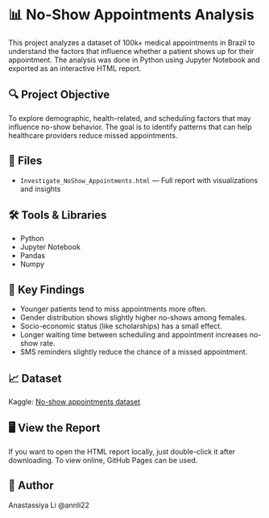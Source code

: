 
# 📊 No-Show Appointments Analysis

This project analyzes a dataset of 100k+ medical appointments in Brazil to understand the factors that influence whether a patient shows up for their appointment. The analysis was done in Python using Jupyter Notebook and exported as an interactive HTML report.

## 🔍 Project Objective
To explore demographic, health-related, and scheduling factors that may influence no-show behavior. The goal is to identify patterns that can help healthcare providers reduce missed appointments.

## 📁 Files
- `Investigate_NoShow_Appointments.html` — Full report with visualizations and insights

## 🛠️ Tools & Libraries
- Python
- Jupyter Notebook
- Pandas
- Numpy

## 🔑 Key Findings
- Younger patients tend to miss appointments more often.
- Gender distribution shows slightly higher no-shows among females.
- Socio-economic status (like scholarships) has a small effect.
- Longer waiting time between scheduling and appointment increases no-show rate.
- SMS reminders slightly reduce the chance of a missed appointment.

## 📈 Dataset
Kaggle: [No-show appointments dataset](https://www.kaggle.com/joniarroba/noshowappointments)

## 🖥️ View the Report
If you want to open the HTML report locally, just double-click it after downloading. To view online, GitHub Pages can be used.

## 👤 Author
Anastassiya Li
@annli22
